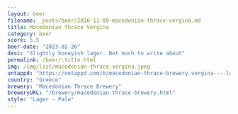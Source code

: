 ```yaml
---
layout: beer
filename: _posts/beer/2016-11-09-macedonian-thrace-vergina.md
title: Macedonian Thrace Vergina
category: beer
score: 5.5
beer-date: "2023-02-26"
desc: "Slightly honeyish lager. Not much to write about"
permalink: /beer/:title.html
img: /img/list/macedonian-thrace-vergina.jpeg
untappd: "https://untappd.com/b/macedonian-thrace-brewery-vergina----lager/106431"
country: "Greece"
brewery: "Macedonian Thrace Brewery"
breweryURL: "/brewery/macedonian-thrace-brewery.html"
style: "Lager - Pale"
---
```

